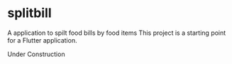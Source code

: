 # splitbill
A application to spilt food bills by food items
This project is a starting point for a Flutter application.

Under Construction

